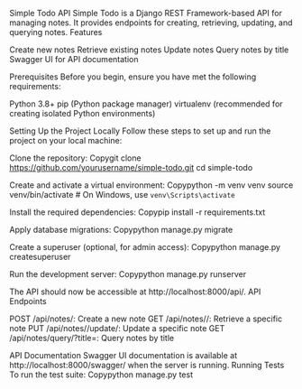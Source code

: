 Simple Todo API
Simple Todo is a Django REST Framework-based API for managing notes. It provides endpoints for creating, retrieving, updating, and querying notes.
Features

Create new notes
Retrieve existing notes
Update notes
Query notes by title
Swagger UI for API documentation

Prerequisites
Before you begin, ensure you have met the following requirements:

Python 3.8+
pip (Python package manager)
virtualenv (recommended for creating isolated Python environments)

Setting Up the Project Locally
Follow these steps to set up and run the project on your local machine:

Clone the repository:
Copygit clone https://github.com/yourusername/simple-todo.git
cd simple-todo

Create and activate a virtual environment:
Copypython -m venv venv
source venv/bin/activate  # On Windows, use `venv\Scripts\activate`

Install the required dependencies:
Copypip install -r requirements.txt

Apply database migrations:
Copypython manage.py migrate

Create a superuser (optional, for admin access):
Copypython manage.py createsuperuser

Run the development server:
Copypython manage.py runserver


The API should now be accessible at http://localhost:8000/api/.
API Endpoints

POST /api/notes/: Create a new note
GET /api/notes/<id>/: Retrieve a specific note
PUT /api/notes/<id>/update/: Update a specific note
GET /api/notes/query/?title=<substring>: Query notes by title

API Documentation
Swagger UI documentation is available at http://localhost:8000/swagger/ when the server is running.
Running Tests
To run the test suite:
Copypython manage.py test
